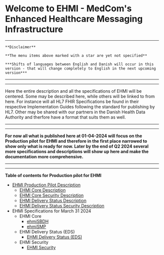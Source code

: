 # Welcome to EHMI - MedCom's Enhanced Healthcare Messaging Infrastructure

***

    **Disclaimer** 
    
    **The menu items above marked with a star are yet not specified**
    
    ***Shifts of languages between English and Danish will occur in this version - that will change completely to English in the next upcoming version***
    
***
***


Here the entire description and all the specifications of EHMI will be centered. Some may be described here, while others will be linked to from here. For instance will all HL7 FHIR Specifications be found in their respective Implementation Guides following the standard for publishing by HL7. Other may be shared with our partners in the Danish Health Data Authority and therfore have a format that suits them as well.

***
***

**For now all what is published here at 01-04-2024 will focus on the Production pilot for EHMI and therefore in the first place narrowed to show only what is ready for now. Later by the end of Q2 2024 several more specifications and descriptions will show up here and make the documentation more comprehensive.**
   
***
***


**Table of contents for Production pilot for EHMI**

- [EHMI Production Pilot Description](/assets/documents/production-pilot/index.md)
  - [EHMI Core Description](/assets/documents/production-pilot/index.md#ehmi-core-description)
  - [EHMI Core Security Description](/assets/documents/production-pilot/index.md#ehmi-core-security-description)
  - [EHMI Delivery Status Description](/assets/documents/production-pilot/index.md#ehmi-delivery-status-description)
  - [EHMI Delivery Status Security Description](/assets/documents/production-pilot/index.md#ehmi-delivery-status-security-description)
- EHMI Specifications for March 31 2024
  - EHMI Core
    - [ehmiSBDH](/assets/documents/ecore/ehmiSBDH/index.md)
    - [ehmiSMP](/assets/documents/ecore/SMP/index.md)
  - EHMI Delivery Status (EDS)
    - [EHMI Delivery Status (EDS)](/assets/documents/eds/index.md)
  - EHMI Security
    - [EHMI Security](/assets/documents/security/index.md)

